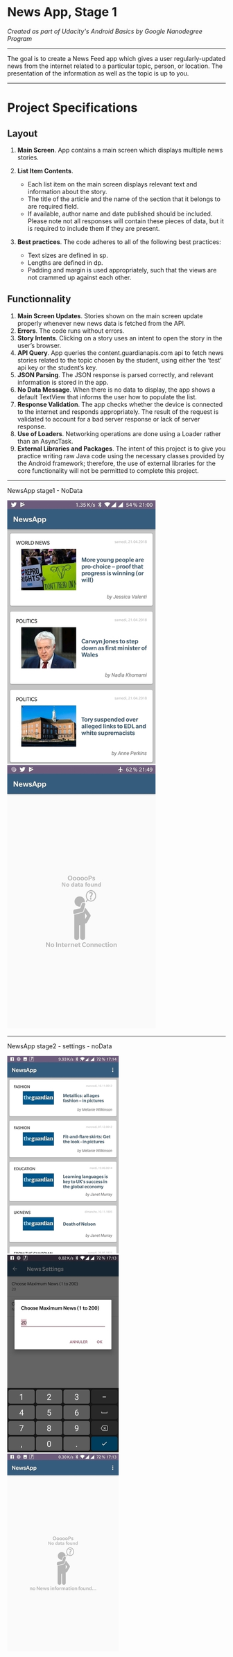 # News App, Stage 1

*Created as part of Udacity's Android Basics by Google Nanodegree Program*
____________

The goal is to create a News Feed app which gives a user regularly-updated news from the internet related to a particular topic, person, or location. The presentation of the information as well as the topic is up to you.
____________

# Project Specifications

## Layout

1. **Main Screen**. App contains a main screen which displays multiple news stories.
2. **List Item Contents**.
	* Each list item on the main screen displays relevant text and information about the story.
	* The title of the article and the name of the section that it belongs to are required field.
	* If available, author name and date published should be included. Please note not all responses will contain 			these pieces of data, but it is required to include them if they are present.

3. **Best practices**. The code adheres to all of the following best practices:
   * Text sizes are defined in sp.
   * Lengths are defined in dp.
   * Padding and margin is used appropriately, such that the views are not crammed up against each other.
   
## Functionnality

1. **Main Screen Updates**. Stories shown on the main screen update properly whenever new news data is fetched from the API.
2. **Errors**. The code runs without errors.
3. **Story Intents**. Clicking on a story uses an intent to open the story in the user’s browser.
4. **API Query**. App queries the content.guardianapis.com api to fetch news stories related to the topic chosen by the student, using either the ‘test’ api key or the student’s key.
5. **JSON Parsing**. The JSON response is parsed correctly, and relevant information is stored in the app.
6. **No Data Message**. When there is no data to display, the app shows a default TextView that informs the user how to populate the list.
7. **Response Validation**. The app checks whether the device is connected to the internet and responds appropriately. The result of the request is validated to account for a bad server response or lack of server response.
8. **Use of Loaders**. Networking operations are done using a Loader rather than an AsyncTask.
9. **External Libraries and Packages**. The intent of this project is to give you practice writing raw Java code using the necessary classes provided by the Android framework; therefore, the use of external libraries for the core functionality will not be permitted to complete this project.

____________

NewsApp stage1 - NoData

![Alt Text](https://github.com/fragargon/NewsApp/raw/master/newsApp_stage_1.jpg)![Alt Text](https://github.com/fragargon/NewsApp/raw/master/newsApp_stage_1_no_data.jpg)

____________

NewsApp stage2 - settings - noData

![Alt Text](https://github.com/fragargon/NewsApp/raw/master/newsApp_stage_2.jpg)![Alt Text](https://github.com/fragargon/NewsApp/raw/master/newsApp_stage_2_settings.jpg)![Alt Text](https://github.com/fragargon/NewsApp/raw/master/newsApp_stage_2_no_data.jpg)

